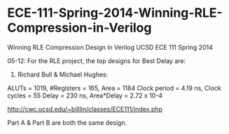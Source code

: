 ECE-111-Spring-2014-Winning-RLE-Compression-in-Verilog
======================================================

Winning RLE Compression Design in Verilog UCSD ECE 111 Spring 2014

05-12: For the RLE project, the top designs for Best Delay are:

1. Richard Bull & Michael Hughes:

ALUTs = 1019, #Registers = 165, Area = 1184
Clock period = 4.19 ns, Clock cycles = 55
Delay = 230 ns, Area*Delay = 2.72 x 10-4


http://cwc.ucsd.edu/~billlin/classes/ECE111/index.php

Part A & Part B are both the same design.
